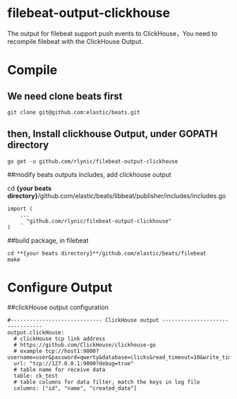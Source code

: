 # filebeat-output-clickhouse
The output for filebeat support push events to ClickHouse，You need to recompile filebeat with the ClickHouse Output.

# Compile
## We need clone beats first
```$xslt
git clone git@github.com:elastic/beats.git
```

## then, Install clickhouse Output, under GOPATH directory
```
go get -u github.com/rlynic/filebeat-output-clickhouse
```

##modify beats outputs includes, add clickhouse output

cd **{your beats directory}**/github.com/elastic/beats/libbeat/publisher/includes/includes.go
```
import (
	...
	_ "github.com/rlynic/filebeat-output-clickhouse"
)
```
##build package, in filebeat
```
cd **{your beats directory}**/github.com/elastic/beats/filebeat
make
```

# Configure Output
##clickHouse output configuration
```
#----------------------------- ClickHouse output --------------------------------
output.clickHouse:
  # clickHouse tcp link address
  # https://github.com/ClickHouse/clickhouse-go
  # example tcp://host1:9000?username=user&password=qwerty&database=clicks&read_timeout=10&write_timeout=20&alt_hosts=host2:9000,host3:9000
  url: "tcp://127.0.0.1:9000?debug=true"
  # table name for receive data
  table: ck_test
  # table columns for data filter, match the keys in log file
  columns: ["id", "name", "created_date"]
```